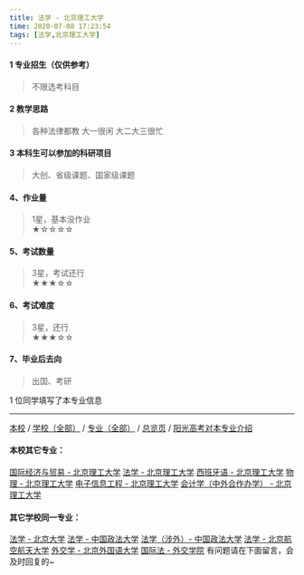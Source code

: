 ```yaml
---
title: 法学 - 北京理工大学
time: 2020-07-08 17:23:54
tags: [法学,北京理工大学]
---
```

#### 1 专业招生（仅供参考）  
> 不限选考科目 



#### 2 教学思路  
> 各种法律都教 大一很闲 大二大三很忙



#### 3 本科生可以参加的科研项目  
>  大创、省级课题、国家级课题



#### 4、作业量
> 1星，基本没作业  
★☆☆☆☆



#### 5、考试数量  
> 3星，考试还行   
★★★☆☆



#### 6、考试难度  
> 3星，还行   
★★★☆☆



#### 7、毕业后去向  
> 出国、考研


1 位同学填写了本专业信息
***
[本校](http://www.jianshu.com/p/ab54846bc127) / [学校（全部）](http://www.jianshu.com/p/3efa6bcca419) / [专业（全部）](http://www.jianshu.com/p/2d4c6d3552c2) / [总览页](http://www.jianshu.com/p/445daeb4fa00) / [阳光高考对本专业介绍](http://gaokao.chsi.com.cn/sch/zyk/view.do?schId=73394542&specId=73381155)
#### 本校其它专业：
[国际经济与贸易 - 北京理工大学](http://www.jianshu.com/p/ebab770158ac)
[法学 - 北京理工大学](http://www.jianshu.com/p/a1edd0b533fb)
[西班牙语 - 北京理工大学](http://www.jianshu.com/p/e0901a0de766)
[物理 - 北京理工大学](http://www.jianshu.com/p/39b1b8575f14)
[电子信息工程 - 北京理工大学](http://www.jianshu.com/p/bf13725952ce)
[会计学（中外合作办学） - 北京理工大学](https://www.jianshu.com/p/f205ea963671)
#### 其它学校同一专业：
[法学 - 北京大学](http://www.jianshu.com/p/67bf7fc84283)
[法学 - 中国政法大学](http://www.jianshu.com/p/b7701ed3cb8f)
[法学（涉外）- 中国政法大学](http://www.jianshu.com/p/efa227dc5624)
[法学 - 北京航空航天大学](https://www.jianshu.com/p/fc471907e297)
[外交学 - 北京外国语大学](http://www.jianshu.com/p/1fd62a7bd5ad)
[国际法 - 外交学院](http://www.jianshu.com/p/041f7cb60325)
有问题请在下面留言，会及时回复的~